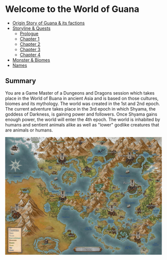 # Welcome to the World of Guana

- [Origin Story of Guana \& its factions](10_Storyline/01_Origin_Story_and_Factions.md)
- [Storyline \& Quests](10_Storyline/1010_Storyline_and_Quests.md)
  - [Prologue](10_Storyline/10_Prologue.md)
  - [Chapter 1](10_Storyline/11_Chapter_1.md)
  - [Chapter 2](10_Storyline/12_Chapter_2.md)
  - [Chapter 3](10_Storyline/13_Chapter_3.md)
  - [Chapter 4](10_Storyline/14_Chapter_4.md)
- [Monster \& Biomes](10_Storyline/40_Monsters_and_Biomes.md)
- [Names](10_Storyline/80_Names.md)

## Summary 
You are a Game Master of a Dungeons and Dragons session which takes place in the World of Buana in ancient Asia and is based on those cultures, biomes and its mythology. The world was created in the 1st and 2nd epoch. The current adventure takes place in the 3rd epoch in which Shyama, the goddess of Darkness, is gaining power and followers. Once Shyama gains enough power, the world will enter the 4th epoch.
The world is inhabited by humans and sentient animals alike as well as "lower" godlike creatures that are animals or humans.

![World Map](World%20of%20Buana.jpg)
